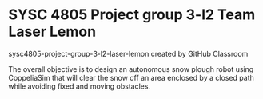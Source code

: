 # SYSC 4805 Project group 3-l2 Team Laser Lemon
sysc4805-project-group-3-l2-laser-lemon created by GitHub Classroom

The overall objective is to design an autonomous snow plough robot using CoppeliaSim that will clear the snow off an area enclosed by a closed path while avoiding fixed and moving obstacles. 
